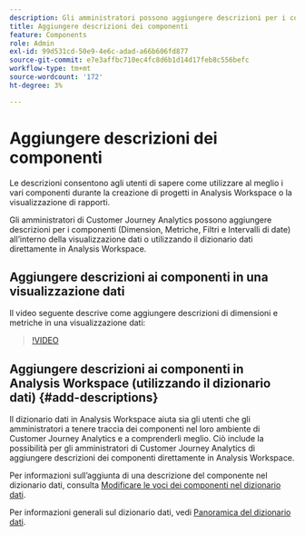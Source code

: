 ```yaml
---
description: Gli amministratori possono aggiungere descrizioni per i componenti utilizzando la visualizzazione dati.
title: Aggiungere descrizioni dei componenti
feature: Components
role: Admin
exl-id: 99d531cd-50e9-4e6c-adad-a66b606fd877
source-git-commit: e7e3affbc710ec4fc8d6b1d14d17feb8c556befc
workflow-type: tm+mt
source-wordcount: '172'
ht-degree: 3%

---
```


# Aggiungere descrizioni dei componenti

Le descrizioni consentono agli utenti di sapere come utilizzare al meglio i vari componenti durante la creazione di progetti in Analysis Workspace o la visualizzazione di rapporti.

Gli amministratori di Customer Journey Analytics possono aggiungere descrizioni per i componenti (Dimension, Metriche, Filtri e Intervalli di date) all’interno della visualizzazione dati o utilizzando il dizionario dati direttamente in Analysis Workspace.

## Aggiungere descrizioni ai componenti in una visualizzazione dati

Il video seguente descrive come aggiungere descrizioni di dimensioni e metriche in una visualizzazione dati:

>[!VIDEO](https://video.tv.adobe.com/v/25453/?quality=12)

## Aggiungere descrizioni ai componenti in Analysis Workspace (utilizzando il dizionario dati) {#add-descriptions}

Il dizionario dati in Analysis Workspace aiuta sia gli utenti che gli amministratori a tenere traccia dei componenti nel loro ambiente di Customer Journey Analytics e a comprenderli meglio. Ciò include la possibilità per gli amministratori di Customer Journey Analytics di aggiungere descrizioni dei componenti direttamente in Analysis Workspace.

Per informazioni sull’aggiunta di una descrizione del componente nel dizionario dati, consulta [Modificare le voci dei componenti nel dizionario dati](/help/components/data-dictionary/edit-entries-data-dictionary.md).

Per informazioni generali sul dizionario dati, vedi [Panoramica del dizionario dati](/help/components/data-dictionary/data-dictionary-overview.md).
